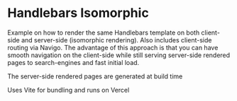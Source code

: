 # Handlebars Isomorphic

Example on how to render the same Handlebars template on both client-side and server-side (isomorphic rendering). Also includes client-side routing via Navigo. The advantage of this approach is that you can have smooth navigation on the client-side while still serving server-side rendered pages to search-engines and fast initial load.

The server-side rendered pages are generated at build time

Uses Vite for bundling and runs on Vercel

